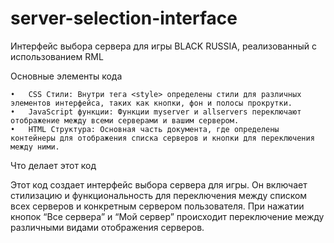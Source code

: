 # server-selection-interface
Интерфейс выбора сервера для игры BLACK RUSSIA, реализованный с использованием RML


Основные элементы кода

	•	CSS Стили: Внутри тега <style> определены стили для различных элементов интерфейса, таких как кнопки, фон и полосы прокрутки.
	•	JavaScript функции: Функции myserver и allservers переключают отображение между всеми серверами и вашим сервером.
	•	HTML Структура: Основная часть документа, где определены контейнеры для отображения списка серверов и кнопки для переключения между ними.

Что делает этот код

Этот код создает интерфейс выбора сервера для игры. Он включает стилизацию и функциональность для переключения между списком всех серверов и конкретным сервером пользователя. При нажатии кнопок “Все сервера” и “Мой сервер” происходит переключение между различными видами отображения серверов.
